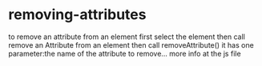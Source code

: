 # removing-attributes

to remove an attribute from an element first select the element
then call remove an Attribute from an element then call
removeAttribute() it has one parameter:the name of the attribute to remove... more info at the js file
